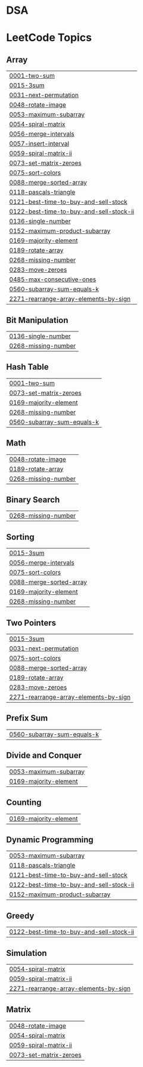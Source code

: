 # DSA
<!---LeetCode Topics Start-->
# LeetCode Topics
## Array
|  |
| ------- |
| [0001-two-sum](https://github.com/saurrabhyadav/DSA/tree/master/0001-two-sum) |
| [0015-3sum](https://github.com/saurrabhyadav/DSA/tree/master/0015-3sum) |
| [0031-next-permutation](https://github.com/saurrabhyadav/DSA/tree/master/0031-next-permutation) |
| [0048-rotate-image](https://github.com/saurrabhyadav/DSA/tree/master/0048-rotate-image) |
| [0053-maximum-subarray](https://github.com/saurrabhyadav/DSA/tree/master/0053-maximum-subarray) |
| [0054-spiral-matrix](https://github.com/saurrabhyadav/DSA/tree/master/0054-spiral-matrix) |
| [0056-merge-intervals](https://github.com/saurrabhyadav/DSA/tree/master/0056-merge-intervals) |
| [0057-insert-interval](https://github.com/saurrabhyadav/DSA/tree/master/0057-insert-interval) |
| [0059-spiral-matrix-ii](https://github.com/saurrabhyadav/DSA/tree/master/0059-spiral-matrix-ii) |
| [0073-set-matrix-zeroes](https://github.com/saurrabhyadav/DSA/tree/master/0073-set-matrix-zeroes) |
| [0075-sort-colors](https://github.com/saurrabhyadav/DSA/tree/master/0075-sort-colors) |
| [0088-merge-sorted-array](https://github.com/saurrabhyadav/DSA/tree/master/0088-merge-sorted-array) |
| [0118-pascals-triangle](https://github.com/saurrabhyadav/DSA/tree/master/0118-pascals-triangle) |
| [0121-best-time-to-buy-and-sell-stock](https://github.com/saurrabhyadav/DSA/tree/master/0121-best-time-to-buy-and-sell-stock) |
| [0122-best-time-to-buy-and-sell-stock-ii](https://github.com/saurrabhyadav/DSA/tree/master/0122-best-time-to-buy-and-sell-stock-ii) |
| [0136-single-number](https://github.com/saurrabhyadav/DSA/tree/master/0136-single-number) |
| [0152-maximum-product-subarray](https://github.com/saurrabhyadav/DSA/tree/master/0152-maximum-product-subarray) |
| [0169-majority-element](https://github.com/saurrabhyadav/DSA/tree/master/0169-majority-element) |
| [0189-rotate-array](https://github.com/saurrabhyadav/DSA/tree/master/0189-rotate-array) |
| [0268-missing-number](https://github.com/saurrabhyadav/DSA/tree/master/0268-missing-number) |
| [0283-move-zeroes](https://github.com/saurrabhyadav/DSA/tree/master/0283-move-zeroes) |
| [0485-max-consecutive-ones](https://github.com/saurrabhyadav/DSA/tree/master/0485-max-consecutive-ones) |
| [0560-subarray-sum-equals-k](https://github.com/saurrabhyadav/DSA/tree/master/0560-subarray-sum-equals-k) |
| [2271-rearrange-array-elements-by-sign](https://github.com/saurrabhyadav/DSA/tree/master/2271-rearrange-array-elements-by-sign) |
## Bit Manipulation
|  |
| ------- |
| [0136-single-number](https://github.com/saurrabhyadav/DSA/tree/master/0136-single-number) |
| [0268-missing-number](https://github.com/saurrabhyadav/DSA/tree/master/0268-missing-number) |
## Hash Table
|  |
| ------- |
| [0001-two-sum](https://github.com/saurrabhyadav/DSA/tree/master/0001-two-sum) |
| [0073-set-matrix-zeroes](https://github.com/saurrabhyadav/DSA/tree/master/0073-set-matrix-zeroes) |
| [0169-majority-element](https://github.com/saurrabhyadav/DSA/tree/master/0169-majority-element) |
| [0268-missing-number](https://github.com/saurrabhyadav/DSA/tree/master/0268-missing-number) |
| [0560-subarray-sum-equals-k](https://github.com/saurrabhyadav/DSA/tree/master/0560-subarray-sum-equals-k) |
## Math
|  |
| ------- |
| [0048-rotate-image](https://github.com/saurrabhyadav/DSA/tree/master/0048-rotate-image) |
| [0189-rotate-array](https://github.com/saurrabhyadav/DSA/tree/master/0189-rotate-array) |
| [0268-missing-number](https://github.com/saurrabhyadav/DSA/tree/master/0268-missing-number) |
## Binary Search
|  |
| ------- |
| [0268-missing-number](https://github.com/saurrabhyadav/DSA/tree/master/0268-missing-number) |
## Sorting
|  |
| ------- |
| [0015-3sum](https://github.com/saurrabhyadav/DSA/tree/master/0015-3sum) |
| [0056-merge-intervals](https://github.com/saurrabhyadav/DSA/tree/master/0056-merge-intervals) |
| [0075-sort-colors](https://github.com/saurrabhyadav/DSA/tree/master/0075-sort-colors) |
| [0088-merge-sorted-array](https://github.com/saurrabhyadav/DSA/tree/master/0088-merge-sorted-array) |
| [0169-majority-element](https://github.com/saurrabhyadav/DSA/tree/master/0169-majority-element) |
| [0268-missing-number](https://github.com/saurrabhyadav/DSA/tree/master/0268-missing-number) |
## Two Pointers
|  |
| ------- |
| [0015-3sum](https://github.com/saurrabhyadav/DSA/tree/master/0015-3sum) |
| [0031-next-permutation](https://github.com/saurrabhyadav/DSA/tree/master/0031-next-permutation) |
| [0075-sort-colors](https://github.com/saurrabhyadav/DSA/tree/master/0075-sort-colors) |
| [0088-merge-sorted-array](https://github.com/saurrabhyadav/DSA/tree/master/0088-merge-sorted-array) |
| [0189-rotate-array](https://github.com/saurrabhyadav/DSA/tree/master/0189-rotate-array) |
| [0283-move-zeroes](https://github.com/saurrabhyadav/DSA/tree/master/0283-move-zeroes) |
| [2271-rearrange-array-elements-by-sign](https://github.com/saurrabhyadav/DSA/tree/master/2271-rearrange-array-elements-by-sign) |
## Prefix Sum
|  |
| ------- |
| [0560-subarray-sum-equals-k](https://github.com/saurrabhyadav/DSA/tree/master/0560-subarray-sum-equals-k) |
## Divide and Conquer
|  |
| ------- |
| [0053-maximum-subarray](https://github.com/saurrabhyadav/DSA/tree/master/0053-maximum-subarray) |
| [0169-majority-element](https://github.com/saurrabhyadav/DSA/tree/master/0169-majority-element) |
## Counting
|  |
| ------- |
| [0169-majority-element](https://github.com/saurrabhyadav/DSA/tree/master/0169-majority-element) |
## Dynamic Programming
|  |
| ------- |
| [0053-maximum-subarray](https://github.com/saurrabhyadav/DSA/tree/master/0053-maximum-subarray) |
| [0118-pascals-triangle](https://github.com/saurrabhyadav/DSA/tree/master/0118-pascals-triangle) |
| [0121-best-time-to-buy-and-sell-stock](https://github.com/saurrabhyadav/DSA/tree/master/0121-best-time-to-buy-and-sell-stock) |
| [0122-best-time-to-buy-and-sell-stock-ii](https://github.com/saurrabhyadav/DSA/tree/master/0122-best-time-to-buy-and-sell-stock-ii) |
| [0152-maximum-product-subarray](https://github.com/saurrabhyadav/DSA/tree/master/0152-maximum-product-subarray) |
## Greedy
|  |
| ------- |
| [0122-best-time-to-buy-and-sell-stock-ii](https://github.com/saurrabhyadav/DSA/tree/master/0122-best-time-to-buy-and-sell-stock-ii) |
## Simulation
|  |
| ------- |
| [0054-spiral-matrix](https://github.com/saurrabhyadav/DSA/tree/master/0054-spiral-matrix) |
| [0059-spiral-matrix-ii](https://github.com/saurrabhyadav/DSA/tree/master/0059-spiral-matrix-ii) |
| [2271-rearrange-array-elements-by-sign](https://github.com/saurrabhyadav/DSA/tree/master/2271-rearrange-array-elements-by-sign) |
## Matrix
|  |
| ------- |
| [0048-rotate-image](https://github.com/saurrabhyadav/DSA/tree/master/0048-rotate-image) |
| [0054-spiral-matrix](https://github.com/saurrabhyadav/DSA/tree/master/0054-spiral-matrix) |
| [0059-spiral-matrix-ii](https://github.com/saurrabhyadav/DSA/tree/master/0059-spiral-matrix-ii) |
| [0073-set-matrix-zeroes](https://github.com/saurrabhyadav/DSA/tree/master/0073-set-matrix-zeroes) |
<!---LeetCode Topics End-->